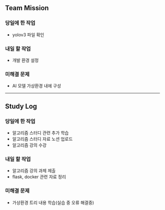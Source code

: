 ## Team Mission

### 당일에 한 작업
- yolov3 파일 확인

### 내일 할 작업
- 개발 환경 설정

### 미해결 문제
- AI 모델 가상환경 내에 구성


--------
## Study Log

### 당일에 한 작업
- 알고리즘 스터디 관련 추가 학습
- 알고리즘 스터디 자료 노션 업로드
- 알고리즘 강의 수강

### 내일 할 작업
- 알고리즘 강의 과제 제출
- flask, docker 관련 자료 정리

### 미해결 문제
- 가상환경 트리 내용 학습(실습 중 오류 해결중)
